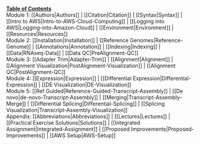**[Table of Contents](https://github.com/griffithlab/rnaseq_tutorial/wiki)**<br>
Module 1: [[Authors|Authors]] | [[Citation|Citation]] | [[Syntax|Syntax]] | [[Intro to AWS|Intro-to-AWS-Cloud-Computing]] | [[Logging into AWS|Logging-into-Amazon-Cloud]] | [[Environment|Environment]] | [[Resources|Resources]]<br>
Module 2: [[Installation|Installation]] | [[Reference Genomes|Reference-Genome]] | [[Annotations|Annotation]] | [[Indexing|Indexing]] | [[Data|RNAseq-Data]] | [[Data QC|PreAlignment-QC]]<br>
Module 3: [[Adapter Trim|Adapter-Trim]] | [[Alignment|Alignment]] | [[Alignment Visualization|PostAlignment-Visualization]] | [[Alignment QC|PostAlignment-QC]]<br>
Module 4: [[Expression|Expression]] | [[Differential Expression|Differential-Expression]] | [[DE Visualization|DE-Visualization]]<br>
Module 5: [[Ref Guided|Reference-Guided-Transcript-Assembly]] | [[De novo|de-novo-Transcript-Assembly]] | [[Merging|Transcript-Assembly-Merge]] | [[Differential Splicing|Differential-Splicing]] | [[Splicing Visualization|Transcript-Assembly-Visualization]]<br>
Appendix: [[Abbreviations|Abbreviations]] | [[Lectures|Lectures]] | [[Practical Exercise Solutions|Solutions]] | [[Integrated Assignment|Integrated-Assignment]] | [[Proposed Improvements|Proposed-Improvements]] | [[AWS Setup|AWS-Setup]]<br>